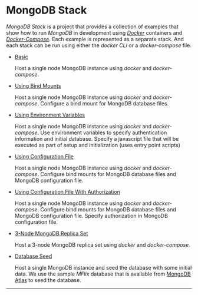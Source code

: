 # MongoDB Stack

_MongoDB Stack_ is a project that provides a collection of examples that show how to run _MongoDB_ in development using _[Docker]_ containers and _[Docker-Compose]_. Each example is represented as a separate stack. And each stack can be run using either the _docker CLI_ or a _docker-compose_ file.

- [Basic](https://github.com/drminnaar/mongodb-stack/tree/master/basic-stack)
  
  Host a single node MongoDB instance using _docker_ and _docker-compose_.

- [Using Bind Mounts](https://github.com/drminnaar/mongodb-stack/tree/master/bindmounts-stack)

  Host a single node MongoDB instance using _docker_ and _docker-compose_. Configure a bind mount for MongoDB database files.

- [Using Environment Variables](https://github.com/drminnaar/mongodb-stack/tree/master/env-stack)

  Host a single node MongoDB instance using _docker_ and _docker-compose_. Use environment variables to specify authentication information and initial database. Specify a javascript file that will be executed as part of setup and initialization (uses entry point scripts)

- [Using Configuration File](https://github.com/drminnaar/mongodb-stack/tree/master/conf-stack)

  Host a single node MongoDB instance using _docker_ and _docker-compose_. Configure bind mounts for MongoDB database files and MongoDB configuration file.

- [Using Configuration File With Authorization](https://github.com/drminnaar/mongodb-stack/tree/master/conf-with-auth-stack)

  Host a single node MongoDB instance using _docker_ and _docker-compose_. Configure bind mounts for MongoDB database files and MongoDB configuration file. Specify authorization in MongoDB configuration file.

- [3-Node MongoDB Replica Set](https://github.com/drminnaar/mongodb-stack/tree/master/basic-repl-stack)
  
  Host a 3-node MongoDB replica set using _docker_ and _docker-compose_.

- [Database Seed](https://github.com/drminnaar/mongodb-stack/tree/main/seed-stack)

  Host a single MongoDB instance and seed the database with some initial data. We use the sample _MFlix_ database that is available from [MongoDB Atlas](https://www.mongodb.com/cloud/atlas) to seed the database.

---

[Docker]: https://docs.docker.com/
[Docker-Compose]: https://docs.docker.com/compose/
[MongoDB Docs]: https://docs.mongodb.com
[MongoDB Atlas]: https://www.mongodb.com/cloud/atlas
[MongoDB Documentation]: https://docs.atlas.mongodb.com
[Daas]: https://en.wikipedia.org/wiki/Data_as_a_service
[MongoDB Compass]: https://www.mongodb.com/products/compass

